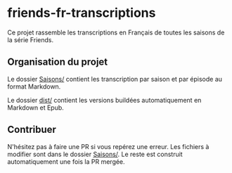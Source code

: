 # friends-fr-transcriptions

Ce projet rassemble les transcriptions en Français de toutes les saisons de la série Friends.

## Organisation du projet

Le dossier [Saisons/](Saisons) contient les transcription par saison et par épisode au format Markdown.

Le dossier [dist/](dist) contient les versions buildées automatiquement en Markdown et Epub.

## Contribuer

N'hésitez pas à faire une PR si vous repérez une erreur. Les fichiers à modifier sont dans le dossier [Saisons/](Saisons). Le reste est construit automatiquement une fois la PR mergée.
